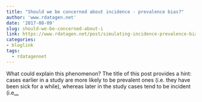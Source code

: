 ```yaml
---
title: "Should we be concerned about incidence - prevalence bias?"
author: 'www.rdatagen.net'
date: '2017-08-09'
slug: should-we-be-concerned-about-i
link: https://www.rdatagen.net/post/simulating-incidence-prevalence-bias/
categories:
- bloglink
tags:
  - rdatagennet
---
```


What could explain this phenomenon? The title of this post provides a hint: cases earlier in a study are more likely to be prevalent ones (i.e. they have been sick for a while), whereas later in the study cases tend to be incident (i.e[... <i class="fas fa-external-link-alt"></i>](https://www.rdatagen.net/post/simulating-incidence-prevalence-bias/)

